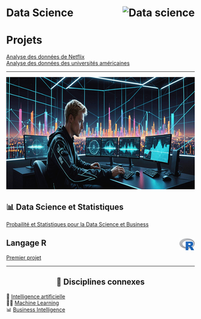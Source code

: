 # Data Science <a href="https://github.com/MiKL5/"><img src="assets/atomicDs.png" alt="Data science" align="right" height="64px"></a>
# **Projets**
[Analyse des données de Netflix](https://github.com/MiKL5/Python/blob/master/Anaconda/netflix)  
[Analyse des données des universités américaines](https://github.com/MiKL5/Python/blob/master/Anaconda/usUniversities)
___

<div align="center"><a href="more"><img src="assets/zFKesVad0pW5X0jtsdSj--4j3ez.png" height="300" /></a></div>

## **📊 Data Science et Statistiques**
[Probailité et Statistiques pour la Data Science et Business](productivityAndStatistics4DataScienceAndBusiness)
## **Langage R** <a href="https://github.com/MiKL5/"><img src="https://github.com/MiKL5/MiKL5/raw/master/assets/r.svg.png" alt="Langage R" align="right" height="32px"></a>
[Premier projet](R_language/OC/firstProject)

<div align="center"><hr><h2>🔗 Disciplines connexes</h2></div>

🤖 [Intelligence artificielle](https://github.com/MiKL5/Artificial_Intelligence)  
🤖🧠<!--📚--> [Machine Learning](https://github.com/MiKL5/machineLearning)  
📊 [Business Intelligence](https://github.com/MiKL5/BI)